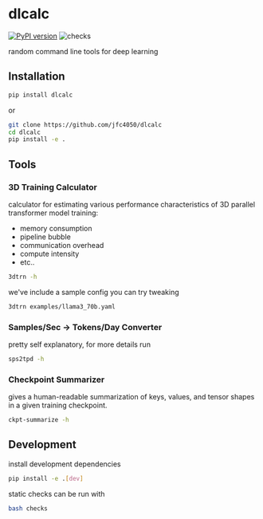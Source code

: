 # dlcalc
[![PyPI version](https://badge.fury.io/py/dlcalc.svg)](https://badge.fury.io/py/dlcalc)
![checks](https://github.com/jfc4050/dlcalc/actions/workflows/python-app.yml/badge.svg)

random command line tools for deep learning

## Installation
```bash
pip install dlcalc
```

or

```bash
git clone https://github.com/jfc4050/dlcalc
cd dlcalc
pip install -e .
```

## Tools
### 3D Training Calculator
calculator for estimating various performance characteristics of 3D parallel
transformer model training:
* memory consumption
* pipeline bubble
* communication overhead
* compute intensity
* etc..

```bash
3dtrn -h
```

we've include a sample config you can try tweaking
```bash
3dtrn examples/llama3_70b.yaml
```

### Samples/Sec -> Tokens/Day Converter
pretty self explanatory, for more details run
```bash
sps2tpd -h
```

### Checkpoint Summarizer
gives a human-readable summarization of keys, values, and tensor shapes in
a given training checkpoint.
```bash
ckpt-summarize -h
```

## Development
install development dependencies
```bash
pip install -e .[dev]
```

static checks can be run with
```bash
bash checks
```